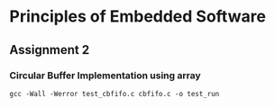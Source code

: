 # Principles of Embedded Software
## Assignment 2

### Circular Buffer Implementation using array

```
gcc -Wall -Werror test_cbfifo.c cbfifo.c -o test_run
```

